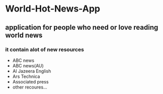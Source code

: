 # World-Hot-News-App
## application for people who need or love reading world news
### it contain alot of new resources
- ABC news
- ABC news(AU)
- Al Jazeera English
- Ars Technica
- Associated press
- other recoures...
